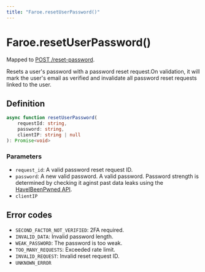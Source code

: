 ```yaml
---
title: "Faroe.resetUserPassword()"
---
```


# Faroe.resetUserPassword()

Mapped to [POST /reset-password](/api-reference/rest/endpoints/post_reset-password).

Resets a user's password with a password reset request.On validation, it will mark the user's email as verified and invalidate all password reset requests linked to the user.

## Definition

```ts
async function resetUserPassword(
    requestId: string,
    password: string,
    clientIP: string | null
): Promise<void>
```

### Parameters

- `request_id`: A valid password reset request ID.
- `password`: A new valid password. A valid password. Password strength is determined by checking it aginst past data leaks using the [HaveIBeenPwned API](https://haveibeenpwned.com/API/v3#PwnedPasswords).
- `clientIP`

## Error codes

- `SECOND_FACTOR_NOT_VERIFIED`: 2FA required.
- `INVALID_DATA`: Invalid password length.
- `WEAK_PASSWORD`: The password is too weak.
- `TOO_MANY_REQUESTS`: Exceeded rate limit.
- `INVALID_REQUEST`: Invalid reset request ID.
- `UNKNOWN_ERROR`

